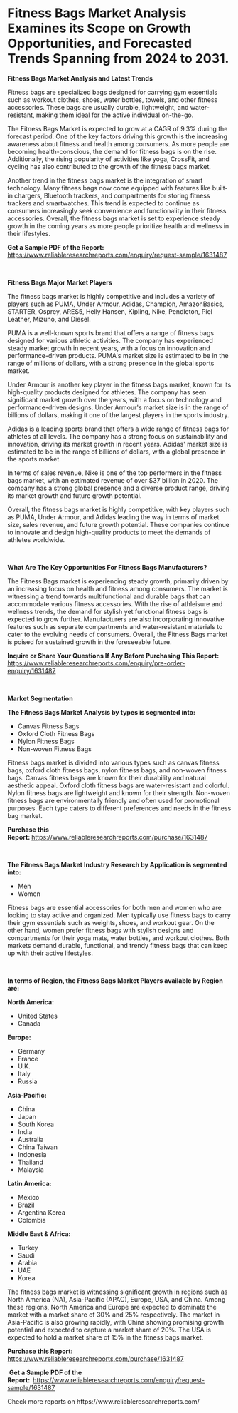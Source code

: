 <p><h1>Fitness Bags Market Analysis Examines its Scope on Growth Opportunities, and Forecasted Trends Spanning from 2024 to 2031.</h1></p><p><strong>Fitness Bags Market Analysis and Latest Trends</strong></p>
<p><p>Fitness bags are specialized bags designed for carrying gym essentials such as workout clothes, shoes, water bottles, towels, and other fitness accessories. These bags are usually durable, lightweight, and water-resistant, making them ideal for the active individual on-the-go.</p><p>The Fitness Bags Market is expected to grow at a CAGR of 9.3% during the forecast period. One of the key factors driving this growth is the increasing awareness about fitness and health among consumers. As more people are becoming health-conscious, the demand for fitness bags is on the rise. Additionally, the rising popularity of activities like yoga, CrossFit, and cycling has also contributed to the growth of the fitness bags market.</p><p>Another trend in the fitness bags market is the integration of smart technology. Many fitness bags now come equipped with features like built-in chargers, Bluetooth trackers, and compartments for storing fitness trackers and smartwatches. This trend is expected to continue as consumers increasingly seek convenience and functionality in their fitness accessories. Overall, the fitness bags market is set to experience steady growth in the coming years as more people prioritize health and wellness in their lifestyles.</p></p>
<p><strong>Get a Sample PDF of the Report:&nbsp;</strong> <a href="https://www.reliableresearchreports.com/enquiry/request-sample/1631487">https://www.reliableresearchreports.com/enquiry/request-sample/1631487</a></p>
<p>&nbsp;</p>
<p><strong>Fitness Bags Major Market Players</strong></p>
<p><p>The fitness bags market is highly competitive and includes a variety of players such as PUMA, Under Armour, Adidas, Champion, AmazonBasics, STARTER, Osprey, ARES5, Helly Hansen, Kipling, Nike, Pendleton, Piel Leather, Mizuno, and Diesel. </p><p>PUMA is a well-known sports brand that offers a range of fitness bags designed for various athletic activities. The company has experienced steady market growth in recent years, with a focus on innovation and performance-driven products. PUMA's market size is estimated to be in the range of millions of dollars, with a strong presence in the global sports market.</p><p>Under Armour is another key player in the fitness bags market, known for its high-quality products designed for athletes. The company has seen significant market growth over the years, with a focus on technology and performance-driven designs. Under Armour's market size is in the range of billions of dollars, making it one of the largest players in the sports industry.</p><p>Adidas is a leading sports brand that offers a wide range of fitness bags for athletes of all levels. The company has a strong focus on sustainability and innovation, driving its market growth in recent years. Adidas' market size is estimated to be in the range of billions of dollars, with a global presence in the sports market.</p><p>In terms of sales revenue, Nike is one of the top performers in the fitness bags market, with an estimated revenue of over $37 billion in 2020. The company has a strong global presence and a diverse product range, driving its market growth and future growth potential.</p><p>Overall, the fitness bags market is highly competitive, with key players such as PUMA, Under Armour, and Adidas leading the way in terms of market size, sales revenue, and future growth potential. These companies continue to innovate and design high-quality products to meet the demands of athletes worldwide.</p></p>
<p>&nbsp;</p>
<p><strong>What Are The Key Opportunities For Fitness Bags Manufacturers?</strong></p>
<p><p>The Fitness Bags market is experiencing steady growth, primarily driven by an increasing focus on health and fitness among consumers. The market is witnessing a trend towards multifunctional and durable bags that can accommodate various fitness accessories. With the rise of athleisure and wellness trends, the demand for stylish yet functional fitness bags is expected to grow further. Manufacturers are also incorporating innovative features such as separate compartments and water-resistant materials to cater to the evolving needs of consumers. Overall, the Fitness Bags market is poised for sustained growth in the foreseeable future.</p></p>
<p><strong>Inquire or Share Your Questions If Any Before Purchasing This Report:</strong> <a href="https://www.reliableresearchreports.com/enquiry/pre-order-enquiry/1631487">https://www.reliableresearchreports.com/enquiry/pre-order-enquiry/1631487</a></p>
<p>&nbsp;</p>
<p><strong>Market Segmentation</strong></p>
<p><strong>The Fitness Bags Market Analysis by types is segmented into:</strong></p>
<p><ul><li>Canvas Fitness Bags</li><li>Oxford Cloth Fitness Bags</li><li>Nylon Fitness Bags</li><li>Non-woven Fitness Bags</li></ul></p>
<p><p>Fitness bags market is divided into various types such as canvas fitness bags, oxford cloth fitness bags, nylon fitness bags, and non-woven fitness bags. Canvas fitness bags are known for their durability and natural aesthetic appeal. Oxford cloth fitness bags are water-resistant and colorful. Nylon fitness bags are lightweight and known for their strength. Non-woven fitness bags are environmentally friendly and often used for promotional purposes. Each type caters to different preferences and needs in the fitness bag market.</p></p>
<p><strong>Purchase this Report:&nbsp;</strong><a href="https://www.reliableresearchreports.com/purchase/1631487">https://www.reliableresearchreports.com/purchase/1631487</a></p>
<p>&nbsp;</p>
<p><strong>The Fitness Bags Market Industry Research by Application is segmented into:</strong></p>
<p><ul><li>Men</li><li>Women</li></ul></p>
<p><p>Fitness bags are essential accessories for both men and women who are looking to stay active and organized. Men typically use fitness bags to carry their gym essentials such as weights, shoes, and workout gear. On the other hand, women prefer fitness bags with stylish designs and compartments for their yoga mats, water bottles, and workout clothes. Both markets demand durable, functional, and trendy fitness bags that can keep up with their active lifestyles.</p></p>
<p>&nbsp;</p>
<p><strong>In terms of Region, the Fitness Bags Market Players available by Region are:</strong></p>
<p>
    <p> <strong> North America: </strong>
        <ul>
            <li>United States</li>
            <li>Canada</li>
        </ul>
        </p> 
    <p> <strong> Europe: </strong>
        <ul>
            <li>Germany</li>
            <li>France</li>
            <li>U.K.</li>
            <li>Italy</li>
            <li>Russia</li>
        </ul>
        </p> 
    <p> <strong> Asia-Pacific: </strong>
        <ul>
            <li>China</li>
            <li>Japan</li>
            <li>South Korea</li>
            <li>India</li>
            <li>Australia</li>
            <li>China Taiwan</li>
            <li>Indonesia</li>
            <li>Thailand</li>
            <li>Malaysia</li>
        </ul>
        </p> 
    <p> <strong> Latin America: </strong>
        <ul>
            <li>Mexico</li>
            <li>Brazil</li>
            <li>Argentina Korea</li>
            <li>Colombia</li>
        </ul>
        </p> 
    <p> <strong> Middle East & Africa: </strong>
        <ul>
            <li>Turkey</li>
            <li>Saudi</li>
            <li>Arabia</li>
            <li>UAE</li>
            <li>Korea</li>
        </ul>
    </p>
    </p>
<p><p>The fitness bags market is witnessing significant growth in regions such as North America (NA), Asia-Pacific (APAC), Europe, USA, and China. Among these regions, North America and Europe are expected to dominate the market with a market share of 30% and 25% respectively. The market in Asia-Pacific is also growing rapidly, with China showing promising growth potential and expected to capture a market share of 20%. The USA is expected to hold a market share of 15% in the fitness bags market.</p></p>
<p><strong>Purchase this Report: </strong><a href="https://www.reliableresearchreports.com/purchase/1631487">https://www.reliableresearchreports.com/purchase/1631487</a></p>
<p>&nbsp;<strong>Get a Sample PDF of the Report:&nbsp;&nbsp;</strong><a href="https://www.reliableresearchreports.com/enquiry/request-sample/1631487">https://www.reliableresearchreports.com/enquiry/request-sample/1631487</a></p>
<p><strong></strong></p>
<p>Check more reports on https://www.reliableresearchreports.com/</p>